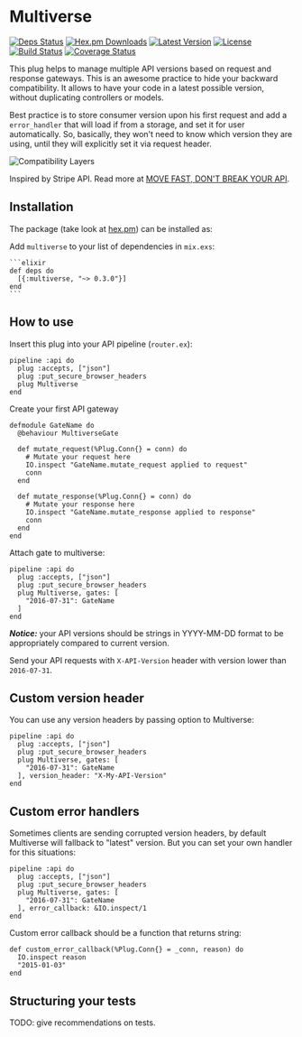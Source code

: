 # Multiverse

[![Deps Status](https://beta.hexfaktor.org/badge/all/github/Nebo15/multiverse.svg)](https://beta.hexfaktor.org/github/Nebo15/multiverse) [![Hex.pm Downloads](https://img.shields.io/hexpm/dw/multiverse.svg?maxAge=2592000)](https://hex.pm/packages/multiverse) [![Latest Version](https://img.shields.io/hexpm/v/multiverse.svg?maxAge=2592000)](https://hex.pm/packages/multiverse) [![License](https://img.shields.io/hexpm/l/multiverse.svg?maxAge=2592000)](https://hex.pm/packages/multiverse) [![Build Status](https://travis-ci.org/Nebo15/multiverse.svg?branch=master)](https://travis-ci.org/Nebo15/multiverse) [![Coverage Status](https://coveralls.io/repos/github/Nebo15/multiverse/badge.svg?branch=master)](https://coveralls.io/github/Nebo15/multiverse?branch=master)

This plug helps to manage multiple API versions based on request and response gateways. This is an awesome practice to hide your backward compatibility. It allows to have your code in a latest possible version, without duplicating controllers or models.

Best practice is to store consumer version upon his first request and add a ```error_handler``` that will load if from a storage, and set it for user automatically. So, basically, they won't need to know which version they are using, until they will explicitly set it via request header.

![Compatibility Layers](http://amberonrails.com/images/posts/move-fast-dont-break-your-api/compatibility-layers.png "Compatibility Layers")

Inspired by Stripe API. Read more at [MOVE FAST, DON'T BREAK YOUR API](http://amberonrails.com/move-fast-dont-break-your-api/).

## Installation

The package (take look at [hex.pm](https://hex.pm/packages/multiverse)) can be installed as:

  Add `multiverse` to your list of dependencies in `mix.exs`:

    ```elixir
    def deps do
      [{:multiverse, "~> 0.3.0"}]
    end
    ```

## How to use

Insert this plug into your API pipeline (```router.ex```):

```
pipeline :api do
  plug :accepts, ["json"]
  plug :put_secure_browser_headers
  plug Multiverse
end
```

Create your first API gateway

```
defmodule GateName do
  @behaviour MultiverseGate

  def mutate_request(%Plug.Conn{} = conn) do
    # Mutate your request here
    IO.inspect "GateName.mutate_request applied to request"
    conn
  end

  def mutate_response(%Plug.Conn{} = conn) do
    # Mutate your response here
    IO.inspect "GateName.mutate_response applied to response"
    conn
  end
end
```

Attach gate to multiverse:

```
pipeline :api do
  plug :accepts, ["json"]
  plug :put_secure_browser_headers
  plug Multiverse, gates: [
    "2016-07-31": GateName
  ]
end
```

***Notice:*** your API versions should be strings in YYYY-MM-DD format to be appropriately compared to current version.

Send your API requests with ```X-API-Version``` header with version lower than ```2016-07-31```.

## Custom version header

You can use any version headers by passing option to Multiverse:

```
pipeline :api do
  plug :accepts, ["json"]
  plug :put_secure_browser_headers
  plug Multiverse, gates: [
    "2016-07-31": GateName
  ], version_header: "X-My-API-Version"
end
```

## Custom error handlers

Sometimes clients are sending corrupted version headers, by default Multiverse will fallback to "latest" version. But you can set your own handler for this situations:

```
pipeline :api do
  plug :accepts, ["json"]
  plug :put_secure_browser_headers
  plug Multiverse, gates: [
    "2016-07-31": GateName
  ], error_callback: &IO.inspect/1
end
```

Custom error callback should be a function that returns string:

```
def custom_error_callback(%Plug.Conn{} = _conn, reason) do
  IO.inspect reason
  "2015-01-03"
end
```

## Structuring your tests

TODO: give recommendations on tests.
